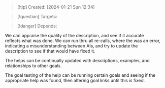 
>[!tip] Created: [2024-01-21 Sun 12:34]

>[!question] Targets: 

>[!danger] Depends: 

We can appraise the quality of the description, and see if it accurate reflects what was done.
We can run thru all re-calls, where the was an error, indicating a misunderstanding between AIs, and try to update the description to see if that would have fixed it.

The helps can be continually updated with descriptions, examples, and relationships to other goals.

The goal testing of the help can be running certain goals and seeing if the appropriate help was found, then altering goal links until this is fixed.